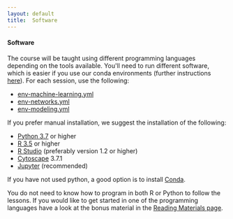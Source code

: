 ```yaml
---
layout: default
title:  Software
---
```


#### Software
The course will be taught using different programming languages depending on the tools available. You'll need to run
different software, which is easier if you use our conda environments (further instructions [here][6]). For each session, use
the following:

- [env-machine-learning.yml][1]
- [env-networks.yml][2]
- [env-modeling.yml][3]


If you prefer manual installation, we suggest the installation of the following:

- [Python 3.7][41] or higher
- [R 3.5][44] or higher
- [R Studio][43] (preferably version 1.2 or higher)
- [Cytoscape][45] 3.7.1
- [Jupyter][42] (recommended)

If you have not used python, a good option is to install [Conda][7].

You do not need to know how to program in both R or Python to follow the lessons. If you would like to get started in one of the programming languages 
have a look at the bonus material in the [Reading Materials page](reading_materials.md). 

[1]: env-machine-learning.yml
[2]: env-networks.yml
[3]: env-modeling.yml
[6]: conda_instructions.md
[7]: https://docs.conda.io/projects/conda/en/latest/user-guide/install/download.html
[41]: https://www.python.org/downloads/
[42]: https://jupyter.org/install.html
[43]: https://www.rstudio.com/products/rstudio/download/#download
[44]: https://cran.rstudio.com/
[45]: https://cytoscape.org/